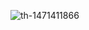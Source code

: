 ![th-1471411866](https://github.com/xRuffKez/xRuffKez/assets/92758042/59f55cdb-a774-4867-831d-1ed94075c9d2)

